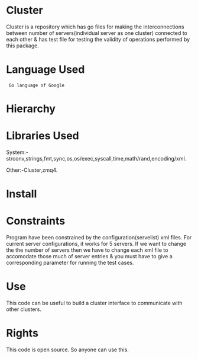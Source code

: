 Cluster
=======

Cluster is a repository which has go files for making the interconnections between number of servers(individual server as one cluster) connected to each other & has test file for testing the validity of operations performed by this package.

Language Used
=====
     Go language of Google
Hierarchy
=====
     

Libraries Used
=====
System:- strconv,strings,fmt,sync,os,os/exec,syscall,time,math/rand,encoding/xml.

Other:-Cluster,zmq4.

Install
=====

Constraints
=====
   Program have been constrained by the configuration(servelist) xml files. For current server configurations, it works 
for 5 servers. If we want to change the the number of servers then we have to change each xml file to accomodate those much of server entries & you must have to give a corresponding parameter for running the test cases.

Use
=====
   This code can be useful to build a cluster interface to communicate with other clusters.

Rights
=====
   This code is open source. So anyone can use this.
